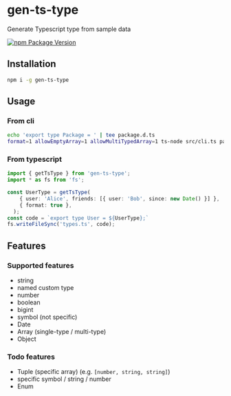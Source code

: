 # gen-ts-type
Generate Typescript type from sample data

[![npm Package Version](https://img.shields.io/npm/v/gen-ts-type.svg?maxAge=2592000)](https://www.npmjs.com/package/gen-ts-type)

## Installation
```bash
npm i -g gen-ts-type
```

## Usage
### From cli
```bash
echo 'export type Package = ' | tee package.d.ts
format=1 allowEmptyArray=1 allowMultiTypedArray=1 ts-node src/cli.ts package.json | tee -a package.d.ts
```
### From typescript
```typescript
import { getTsType } from 'gen-ts-type';
import * as fs from 'fs';

const UserType = getTsType(
    { user: 'Alice', friends: [{ user: 'Bob', since: new Date() }] },
    { format: true },
  );
const code = `export type User = ${UserType};`
fs.writeFileSync('types.ts', code);
```

## Features

### Supported features
- string
- named custom type
- number
- boolean
- bigint
- symbol (not specific)
- Date
- Array (single-type / multi-type)
- Object

### Todo features
- Tuple (specific array) (e.g. `[number, string, string]`)
- specific symbol / string / number
- Enum
